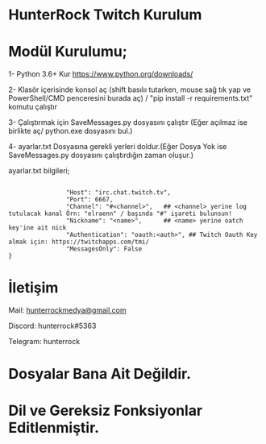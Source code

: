 # HunterRock Twitch Kurulum

# Modül Kurulumu;
1- Python 3.6+ Kur https://www.python.org/downloads/

2- Klasör içerisinde konsol aç (shift basılıı tutarken, mouse sağ tık yap ve PowerShell/CMD penceresini burada aç) / "pip install -r requirements.txt" komutu çalıştır

3- Çalıştırmak için SaveMessages.py dosyasını çalıştır (Eğer açılmaz ise birlikte aç/ python.exe dosyasını bul.)

4- ayarlar.txt Dosyasına gerekli yerleri doldur.(Eğer Dosya Yok ise SaveMessages.py dosyasını çalıştırdığın zaman oluşur.)


ayarlar.txt bilgileri;

```{
                                    
                "Host": "irc.chat.twitch.tv",
                "Port": 6667,
                "Channel": "#<channel>",   ## <channel> yerine log tutulacak kanal Örn: "elraenn" / başında "#" işareti bulunsun!
                "Nickname": "<name>",      ## <name> yerine oatch key'ine ait nick
                "Authentication": "oauth:<auth>", ## Twitch Oauth Key almak için: https://twitchapps.com/tmi/
                "MessagesOnly": False
} 
```

# İletişim

Mail: hunterrockmedya@gmail.com

Discord: hunterrock#5363

Telegram: hunterrock


# Dosyalar Bana Ait Değildir.
# Dil ve Gereksiz Fonksiyonlar Editlenmiştir.
